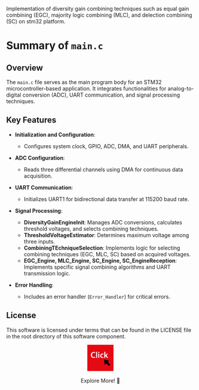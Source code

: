 Implementation of diversity gain combining techniques such as equal gain combining (EGC), majority logic combining (MLC), and delection combining (SC) on stm32 platform.

# Summary of `main.c`

## Overview

The `main.c` file serves as the main program body for an STM32 microcontroller-based application. It integrates functionalities for analog-to-digital conversion (ADC), UART communication, and signal processing techniques.

## Key Features

- **Initialization and Configuration**:
  - Configures system clock, GPIO, ADC, DMA, and UART peripherals.
  
- **ADC Configuration**:
  - Reads three differential channels using DMA for continuous data acquisition.
  
- **UART Communication**:
  - Initializes UART1 for bidirectional data transfer at 115200 baud rate.
  
- **Signal Processing**:
  - **DiversityGainEngineInit**: Manages ADC conversions, calculates threshold voltages, and selects combining techniques.
  - **ThresholdVoltageEstimator**: Determines maximum voltage among three inputs.
  - **CombiningTEchniqueSelection**: Implements logic for selecting combining techniques (EGC, MLC, SC) based on acquired voltages.
  - **EGC_Engine, MLC_Engine, SC_Engine, SC_EngineReception**: Implements specific signal combining algorithms and UART transmission logic.
  
- **Error Handling**:
  - Includes an error handler (`Error_Handler`) for critical errors.

## License

This software is licensed under terms that can be found in the LICENSE file in the root directory of this software component.

<div align="center">
  <a href="https://maazsalman.org/">
    <img width="70" src="click-svgrepo-com.svg" alt="gh" />
  </a>
  <p> Explore More! 🚀</p>
</div>

